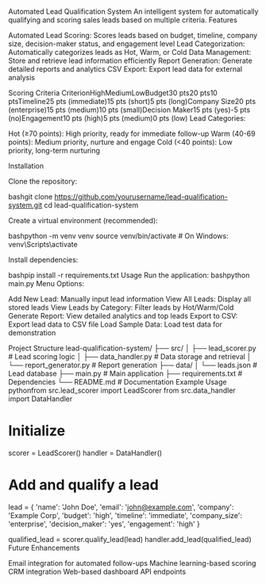 Automated Lead Qualification System
An intelligent system for automatically qualifying and scoring sales leads based on multiple criteria.
Features

Automated Lead Scoring: Scores leads based on budget, timeline, company size, decision-maker status, and engagement level
Lead Categorization: Automatically categorizes leads as Hot, Warm, or Cold
Data Management: Store and retrieve lead information efficiently
Report Generation: Generate detailed reports and analytics
CSV Export: Export lead data for external analysis

Scoring Criteria
CriterionHighMediumLowBudget30 pts20 pts10 ptsTimeline25 pts (immediate)15 pts (short)5 pts (long)Company Size20 pts (enterprise)15 pts (medium)10 pts (small)Decision Maker15 pts (yes)-5 pts (no)Engagement10 pts (high)5 pts (medium)0 pts (low)
Lead Categories:

Hot (≥70 points): High priority, ready for immediate follow-up
Warm (40-69 points): Medium priority, nurture and engage
Cold (<40 points): Low priority, long-term nurturing

Installation

Clone the repository:

bashgit clone https://github.com/yourusername/lead-qualification-system.git
cd lead-qualification-system

Create a virtual environment (recommended):

bashpython -m venv venv
source venv/bin/activate  # On Windows: venv\Scripts\activate

Install dependencies:

bashpip install -r requirements.txt
Usage
Run the application:
bashpython main.py
Menu Options:

Add New Lead: Manually input lead information
View All Leads: Display all stored leads
View Leads by Category: Filter leads by Hot/Warm/Cold
Generate Report: View detailed analytics and top leads
Export to CSV: Export lead data to CSV file
Load Sample Data: Load test data for demonstration

Project Structure
lead-qualification-system/
├── src/
│   ├── lead_scorer.py      # Lead scoring logic
│   ├── data_handler.py     # Data storage and retrieval
│   └── report_generator.py # Report generation
├── data/
│   └── leads.json          # Lead database
├── main.py                 # Main application
├── requirements.txt        # Dependencies
└── README.md              # Documentation
Example Usage
pythonfrom src.lead_scorer import LeadScorer
from src.data_handler import DataHandler

# Initialize
scorer = LeadScorer()
handler = DataHandler()

# Add and qualify a lead
lead = {
    'name': 'John Doe',
    'email': 'john@example.com',
    'company': 'Example Corp',
    'budget': 'high',
    'timeline': 'immediate',
    'company_size': 'enterprise',
    'decision_maker': 'yes',
    'engagement': 'high'
}

qualified_lead = scorer.qualify_lead(lead)
handler.add_lead(qualified_lead)
Future Enhancements

Email integration for automated follow-ups
Machine learning-based scoring
CRM integration
Web-based dashboard
API endpoints
